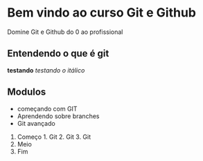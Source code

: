 #   Bem vindo ao curso Git e Github
Domine Git e Github do 0 ao profissional

## Entendendo o que é git

**testando**
_testando o itálico_

## Modulos
* começando com GIT
* Aprendendo sobre branches
* Git avançado

1. Começo
        1. Git
        2. Git
        3. Git
2. Meio
3. Fim